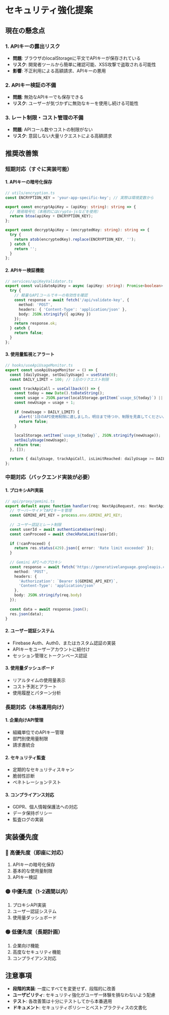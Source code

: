 # セキュリティ強化提案

## 現在の懸念点

### 1. APIキーの露出リスク
- **問題**: ブラウザのlocalStorageに平文でAPIキーが保存されている
- **リスク**: 開発者ツールから簡単に確認可能、XSS攻撃で盗取される可能性
- **影響**: 不正利用による高額請求、APIキーの悪用

### 2. APIキー検証の不備
- **問題**: 無効なAPIキーでも保存できる
- **リスク**: ユーザーが気づかずに無効なキーを使用し続ける可能性

### 3. レート制限・コスト管理の不備
- **問題**: APIコール数やコストの制限がない
- **リスク**: 意図しない大量リクエストによる高額請求

## 推奨改善策

### 短期対応（すぐに実装可能）

#### 1. APIキーの暗号化保存
```typescript
// utils/encryption.ts
const ENCRYPTION_KEY = 'your-app-specific-key'; // 実際は環境変数から

export const encryptApiKey = (apiKey: string): string => {
  // 簡易暗号化（本格的にはcrypto-jsなどを使用）
  return btoa(apiKey + ENCRYPTION_KEY);
};

export const decryptApiKey = (encryptedKey: string): string => {
  try {
    return atob(encryptedKey).replace(ENCRYPTION_KEY, '');
  } catch {
    return '';
  }
};
```

#### 2. APIキー検証機能
```typescript
// services/apiKeyValidator.ts
export const validateApiKey = async (apiKey: string): Promise<boolean> => {
  try {
    // 軽量なAPIコールでキーの有効性を確認
    const response = await fetch('/api/validate-key', {
      method: 'POST',
      headers: { 'Content-Type': 'application/json' },
      body: JSON.stringify({ apiKey })
    });
    return response.ok;
  } catch {
    return false;
  }
};
```

#### 3. 使用量監視とアラート
```typescript
// hooks/useApiUsageMonitor.ts
export const useApiUsageMonitor = () => {
  const [dailyUsage, setDailyUsage] = useState(0);
  const DAILY_LIMIT = 100; // 1日のリクエスト制限

  const trackApiCall = useCallback(() => {
    const today = new Date().toDateString();
    const usage = JSON.parse(localStorage.getItem(`usage_${today}`) || '0');
    const newUsage = usage + 1;
    
    if (newUsage > DAILY_LIMIT) {
      alert('1日のAPI使用制限に達しました。明日まで待つか、制限を見直してください。');
      return false;
    }
    
    localStorage.setItem(`usage_${today}`, JSON.stringify(newUsage));
    setDailyUsage(newUsage);
    return true;
  }, []);

  return { dailyUsage, trackApiCall, isLimitReached: dailyUsage >= DAILY_LIMIT };
};
```

### 中期対応（バックエンド実装が必要）

#### 1. プロキシAPI実装
```typescript
// api/proxy/gemini.ts
export default async function handler(req: NextApiRequest, res: NextApiResponse) {
  // サーバーサイドでAPIキーを管理
  const GEMINI_API_KEY = process.env.GEMINI_API_KEY;
  
  // ユーザー認証とレート制限
  const userId = await authenticateUser(req);
  const canProceed = await checkRateLimit(userId);
  
  if (!canProceed) {
    return res.status(429).json({ error: 'Rate limit exceeded' });
  }
  
  // Gemini APIへのプロキシ
  const response = await fetch('https://generativelanguage.googleapis.com/v1/models/gemini-pro:generateContent', {
    method: 'POST',
    headers: {
      'Authorization': `Bearer ${GEMINI_API_KEY}`,
      'Content-Type': 'application/json'
    },
    body: JSON.stringify(req.body)
  });
  
  const data = await response.json();
  res.json(data);
}
```

#### 2. ユーザー認証システム
- Firebase Auth、Auth0、またはカスタム認証の実装
- APIキーをユーザーアカウントに紐付け
- セッション管理とトークンベース認証

#### 3. 使用量ダッシュボード
- リアルタイムの使用量表示
- コスト予測とアラート
- 使用履歴とパターン分析

### 長期対応（本格運用向け）

#### 1. 企業向けAPI管理
- 組織単位でのAPIキー管理
- 部門別使用量制限
- 請求書統合

#### 2. セキュリティ監査
- 定期的なセキュリティスキャン
- 脆弱性診断
- ペネトレーションテスト

#### 3. コンプライアンス対応
- GDPR、個人情報保護法への対応
- データ保持ポリシー
- 監査ログの実装

## 実装優先度

### 🔴 高優先度（即座に対応）
1. APIキーの暗号化保存
2. 基本的な使用量制限
3. APIキー検証

### 🟡 中優先度（1-2週間以内）
1. プロキシAPI実装
2. ユーザー認証システム
3. 使用量ダッシュボード

### 🟢 低優先度（長期計画）
1. 企業向け機能
2. 高度なセキュリティ機能
3. コンプライアンス対応

## 注意事項

- **段階的実装**: 一度にすべてを変更せず、段階的に改善
- **ユーザビリティ**: セキュリティ強化がユーザー体験を損なわないよう配慮
- **テスト**: 各改善策は十分にテストしてから本番適用
- **ドキュメント**: セキュリティポリシーとベストプラクティスの文書化